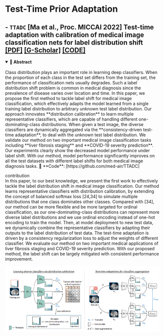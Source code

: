 # Test-Time Prior Adaptation 

## - `TTADC` [Ma et al., Proc. MICCAI 2022] **Test-time adaptation with calibration of medical image classification nets for label distribution shift** [[PDF]](https://arxiv.org/abs/2207.00769) [[G-Scholar]](https://scholar.google.com/scholar?cluster=7982883573733677737&hl=en) [[CODE]](https://github.com/med-air/TTADC)

<details open>
<summary><strong>📌 Abstract</strong></summary>
<br>
Class distribution plays an important role in learning deep classifiers. When the proportion of each class in the test set differs from the training set, the performance of classification nets usually degrades. Such a label distribution shift problem is common in medical diagnosis since the prevalence of disease varies over location and time.  In this paper, we propose the first method to tackle label shift for medical image classification, which effectively adapts the model learned from a single training label distribution to arbitrary unknown test label distribution.  Our approach innovates **distribution calibration** to learn multiple representative classifiers, which are capable of handling different one-dominating-class distributions. When given a test image, the diverse classifiers are dynamically aggregated via the **consistency-driven test-time adaptation**, to deal with the unknown test label distribution.  
We validate our method on two important medical image classification tasks including **liver fibrosis staging** and **COVID-19 severity prediction**. Our experiments clearly show the decreased model performance under label shift. With our method, model performance significantly improves on all the test datasets with different label shifts for both medical image diagnosis tasks.  
🔗 **Code**: [https://github.com/med-air/TTADC]  
  
contribution  
In this paper, to our best knowledge, we present the first work to effectively tackle the label distribution shift in medical image classification. Our method learns representative classifiers with distribution calibration, by extending the concept of balanced softmax loss [24,34] to simulate multiple distributions that one class dominates other classes. Compared with [34], our method can be more flexible and be more targeted for ordinal classification, as our one-dominating-class distributions can represent more diverse label distributions and we use ordinal encoding instead of one-hot encoding to train the model. Then, at model deployment to new test data, we dynamically combine the representative classifiers by adapting their outputs to the label distribution of test data. The test-time adaptation is driven by a consistency regularization loss to adjust the weights of different classifier. We evaluate our method on two important medical applications of liver fibrosis staging and COVID-19 severity prediction. With our proposed method, the label shift can be largely mitigated with consistent performance improvement.

<img src="images/TTPA/TTADC.png" alt="TTADC Overview">
</details>
